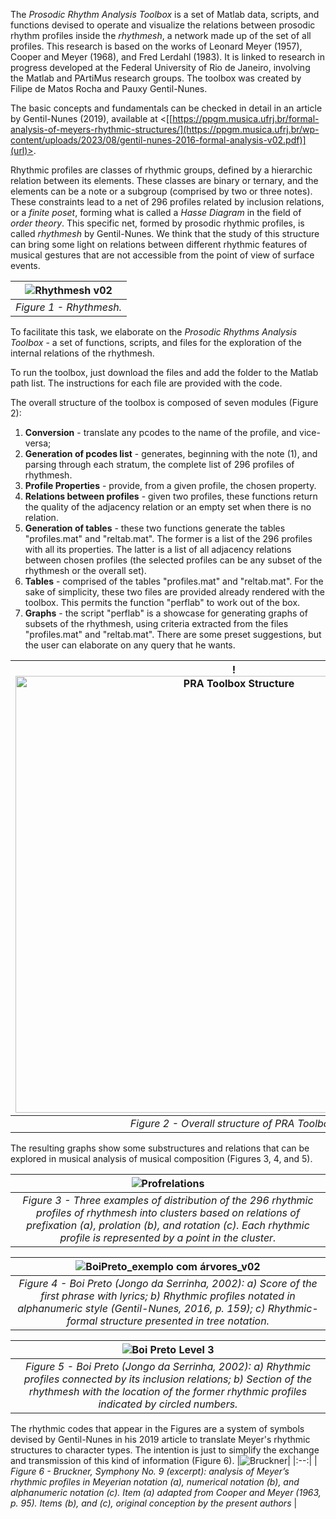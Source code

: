 The _Prosodic Rhythm Analysis Toolbox_ is a set of Matlab data, scripts, and functions devised to operate and visualize the relations between prosodic rhythm profiles inside the _rhythmesh_, a network made up of the set of all profiles. This research is based on the works of Leonard Meyer (1957), Cooper and Meyer (1968), and Fred Lerdahl (1983). It is linked to research in progress developed at the Federal University of Rio de Janeiro, involving the Matlab and PArtiMus research groups. The toolbox was created by Filipe de Matos Rocha and Pauxy Gentil-Nunes.

The basic concepts and fundamentals can be checked in detail in an article by Gentil-Nunes (2019), available at <[[https://ppgm.musica.ufrj.br/formal-analysis-of-meyers-rhythmic-structures/](https://ppgm.musica.ufrj.br/wp-content/uploads/2023/08/gentil-nunes-2016-formal-analysis-v02.pdf)](url)>.

Rhythmic profiles are classes of rhythmic groups, defined by a hierarchic relation between its elements. These classes are binary or ternary, and the elements can be a note or a subgroup (comprised by two or three notes). These constraints lead to a net of 296 profiles related by inclusion relations, or a _finite_ _poset_, forming what is called a _Hasse Diagram_ in the field of _order theory_. This specific net, formed by prosodic rhythmic profiles, is called _rhythmesh_ by Gentil-Nunes. We think that the study of this structure can bring some light on relations between different rhythmic features of musical gestures that are not accessible from the point of view of surface events.

|![Rhythmesh v02](https://github.com/Pauxygnunes/Prosodic-Rhythms-Analysis-Toolbox/assets/30673056/fb55c002-9c39-47ac-9401-e5d570ab2e99)|
|:--:| 
| *Figure 1 - Rhythmesh.* |

To facilitate this task, we elaborate on the _Prosodic Rhythms Analysis Toolbox_ - a set of functions, scripts, and files for the exploration of the internal relations of the rhythmesh.

To run the toolbox, just download the files and add the folder to the Matlab path list. The instructions for each file are provided with the code.

The overall structure of the toolbox is composed of seven modules (Figure 2):
1. **Conversion** - translate any pcodes to the name of the profile, and vice-versa;
2. **Generation of pcodes list** - generates, beginning with the note (1), and parsing through each stratum, the complete list of 296 profiles of rhythmesh.
3. **Profile Properties** - provide, from a given profile, the chosen property. 
4. **Relations between profiles** - given two profiles, these functions return the quality of the adjacency relation or an empty set when there is no relation.
5. **Generation of tables** - these two functions generate the tables "profiles.mat" and "reltab.mat". The former is a list of the 296 profiles with all its properties. The latter is a list of all adjacency relations between chosen profiles (the selected profiles can be any subset of the rhythmesh or the overall set).
6. **Tables** - comprised of the tables "profiles.mat" and "reltab.mat". For the sake of simplicity, these two files are provided already rendered with the toolbox. This permits the function "perflab" to work out of the box.
7. **Graphs** - the script "perflab" is a showcase for generating graphs of subsets of the rhythmesh, using criteria extracted from the files "profiles.mat" and "reltab.mat". There are some preset suggestions, but the user can elaborate on any query that he wants.

!<img width="699" alt="PRA Toolbox Structure" src="https://github.com/user-attachments/assets/88d2639f-1796-46b6-9400-3fd1a0d72078" />|
|:--:| 
| *Figure 2 - Overall structure of PRA Toolbox.* |

The resulting graphs show some substructures and relations that can be explored in musical analysis of musical composition (Figures 3, 4, and 5).

![Profrelations](https://github.com/user-attachments/assets/da290240-475d-4fdd-9b1c-9c1b71bcfd75)|
|:--:| 
| *Figure 3 - Three examples of distribution of the 296 rhythmic profiles of rhythmesh into clusters based on relations of prefixation (a), prolation (b), and rotation (c). Each rhythmic profile is represented by a point in the cluster.* |

|![BoiPreto_exemplo com árvores_v02](https://github.com/Pauxygnunes/Prosodic-Rhythm-Analysis-Toolbox/assets/30673056/633dfc7b-269a-4549-8165-84b57bd7ebfb)|
|:--:| 
| *Figure 4 - Boi Preto (Jongo da Serrinha, 2002): a) Score of the first phrase with lyrics; b) Rhythmic profiles notated in alphanumeric style (Gentil-Nunes, 2016, p. 159); c)  Rhythmic-formal structure presented in tree notation.* |

|![Boi Preto Level 3](https://github.com/Pauxygnunes/Prosodic-Rhythm-Analysis-Toolbox/assets/30673056/ec156cea-90d3-4870-a432-3320a0b4daa6)|
|:--:| 
| *Figure 5 - Boi Preto (Jongo da Serrinha, 2002): a) Rhythmic profiles connected by its inclusion relations; b) Section of the rhythmesh with the location of the former rhythmic profiles indicated by circled numbers.* |

The rhythmic codes that appear in the Figures are a system of symbols devised by Gentil-Nunes in his 2019 article to translate Meyer's rhythmic structures to character types. The intention is just to simplify the exchange and transmission of this kind of information (Figure 6).
|![Bruckner](https://github.com/Pauxygnunes/Prosodic-Rhythm-Analysis-Toolbox/assets/30673056/ed29a43f-c5b9-46bd-9e39-fecd18365ad0)|
|:--:|
| *Figure 6 - Bruckner, Symphony No. 9 (excerpt): analysis of Meyer’s rhythmic profiles in Meyerian notation (a), numerical notation (b), and alphanumeric notation (c). Item (a) adapted from Cooper and Meyer (1963, p. 95). Items (b), and (c), original conception by the present authors* |

